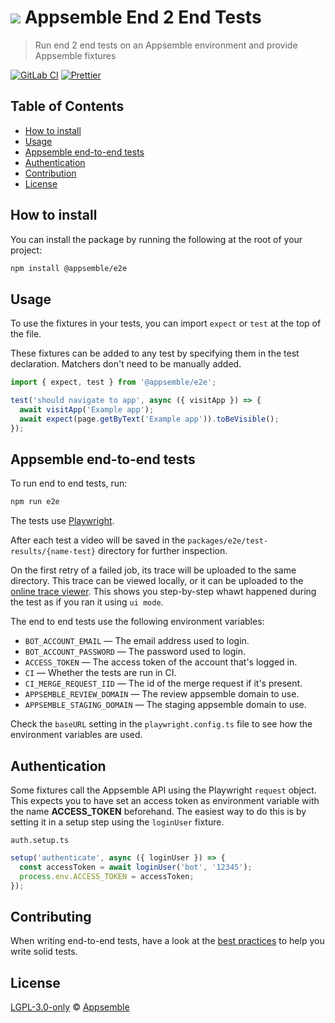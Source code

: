 # ![](https://gitlab.com/appsemble/appsemble/-/raw/0.34.17/config/assets/logo.svg) Appsemble End 2 End Tests

> Run end 2 end tests on an Appsemble environment and provide Appsemble fixtures

[![GitLab CI](https://gitlab.com/appsemble/appsemble/badges/0.34.17/pipeline.svg)](https://gitlab.com/appsemble/appsemble/-/releases/0.34.17)
[![Prettier](https://img.shields.io/badge/code_style-prettier-ff69b4.svg)](https://prettier.io)

## Table of Contents

- [How to install](#how-to-install)
- [Usage](#usage)
- [Appsemble end-to-end tests](#appsemble-end-to-end-tests)
- [Authentication](#authentication)
- [Contribution](#contributing)
- [License](#license)

## How to install

You can install the package by running the following at the root of your project:

```sh
npm install @appsemble/e2e
```

## Usage

To use the fixtures in your tests, you can import `expect` or `test` at the top of the file.

These fixtures can be added to any test by specifying them in the test declaration. Matchers don't
need to be manually added.

```ts
import { expect, test } from '@appsemble/e2e';

test('should navigate to app', async ({ visitApp }) => {
  await visitApp('Example app');
  await expect(page.getByText('Example app')).toBeVisible();
});
```

## Appsemble end-to-end tests

To run end to end tests, run:

```sh
npm run e2e
```

The tests use [Playwright](https://playwright.dev/).

After each test a video will be saved in the `packages/e2e/test-results/{name-test}` directory for
further inspection.

On the first retry of a failed job, its trace will be uploaded to the same directory. This trace can
be viewed locally, or it can be uploaded to the
[online trace viewer](https://trace.playwright.dev/). This shows you step-by-step whawt happened
during the test as if you ran it using `ui mode`.

The end to end tests use the following environment variables:

- `BOT_ACCOUNT_EMAIL` — The email address used to login.
- `BOT_ACCOUNT_PASSWORD` — The password used to login.
- `ACCESS_TOKEN` — The access token of the account that's logged in.
- `CI` — Whether the tests are run in CI.
- `CI_MERGE_REQUEST_IID` — The id of the merge request if it's present.
- `APPSEMBLE_REVIEW_DOMAIN` — The review appsemble domain to use.
- `APPSEMBLE_STAGING_DOMAIN` — The staging appsemble domain to use.

Check the `baseURL` setting in the `playwright.config.ts` file to see how the environment variables
are used.

## Authentication

Some fixtures call the Appsemble API using the Playwright `request` object. This expects you to have
set an access token as environment variable with the name **ACCESS_TOKEN** beforehand. The easiest
way to do this is by setting it in a setup step using the `loginUser` fixture.

`auth.setup.ts`

```ts
setup('authenticate', async ({ loginUser }) => {
  const accessToken = await loginUser('bot', '12345');
  process.env.ACCESS_TOKEN = accessToken;
});
```

## Contributing

When writing end-to-end tests, have a look at the
[best practices](../../CONTRIBUTING.md#best-practices) to help you write solid tests.

## License

[LGPL-3.0-only](https://gitlab.com/appsemble/appsemble/-/blob/0.34.17/LICENSE.md) ©
[Appsemble](https://appsemble.com)
